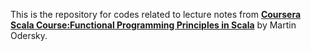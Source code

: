 This is the repository for codes related to lecture notes from [**Coursera Scala Course:Functional Programming Principles in Scala**](https://www.coursera.org/learn/progfun1/home/welcome) by Martin Odersky.
